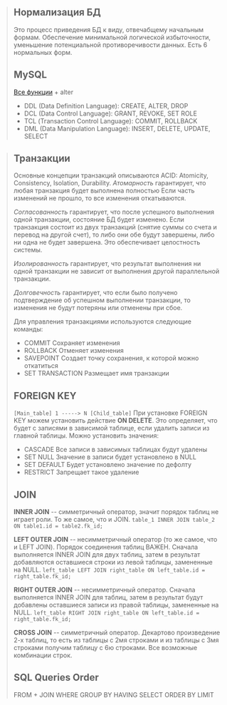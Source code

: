 >## Нормализация БД
>Это процесс приведения БД к виду, отвечабщему начальным формам. Обеспечение минимальной логической избыточности, уменьшение потенциальной противоречивости данных. Есть 6 нормальных форм. 
>## MySQL
>[Все функции](https://tproger.ru/translations/sql-recap/) + alter 
> - DDL (Data Definition Language): CREATE, ALTER, DROP
> - DCL (Data Control Language): GRANT, REVOKE, SET ROLE
> - TCL (Тгаnsасtiоn Соntrol Language): COMMIT, ROLLBACK
> - DML (Data Manipulation Language): INSERT, DELETE, UPDATE, SELECT

>## Транзакции
>Основные концепции транзакций описываются ACID: Atomicity, Consistency, Isolation, Durability.
>*Атомарность* гарантирует, что любая транзакция будет выполнена полностью Если часть изменений не прошло, то все изменения откатываются.
>
>*Согласованность* гарантирует, что после успешного выполнения одной транзакции, состояние БД будет изменено. Если транзакция состоит из двух транзакций (снятие суммы со счета и перевод на другой счет), то либо они обе будут завершены, либо ни одна не будет завершена. Это обеспечивает целостность системы.
>
>*Изолированность* гарантирует, что результат выполнения ни одной транзакции не зависит от выполнения другой параллельной транзакции.
>
>*Долговечность* гарантирует, что если было получено подтверждение об успешном выполнении транзакции, то изменения не будут потеряны или отменены при сбое.
>
>Для управления транзакциями используются следующие команды:
> - COMMIT
>Сохраняет изменения
> - ROLLBACK
>Отменяет изменения
> - SAVEPOINT
>Создает точку сохранения, к которой можно откатиться
> - SET TRANSACTION
>Размещает имя транзакции
>## FOREIGN KEY
>``[Main_table] 1 -----> N [Child_table]``
>При установке FOREIGN KEY можем установить действие **ON DELETE**. Это определяет, что будет с записями в зависимой таблице, если удалить записи из главной таблицы. Можно установить значения:
> - CASCADE
>Все записи в зависимых таблицах будут удалены 
> - SET NULL
>Значение в записи будет установлено в NULL
> - SET DEFAULT
>Будет установлено значение по дефолту
> - RESTRICT
>Запрещает такое удаление
>## JOIN
>**INNER JOIN** -- симметричный оператор, значит порядок таблиц не играет роли. То же самое, что и JOIN.
>``table_1 INNER JOIN table_2 ON table1.id = table2.fk_id;``
>
>**LEFT OUTER JOIN** -- несимметричный оператор (то же самое, что и LEFT JOIN). Порядок соединения таблиц ВАЖЕН. Сначала выполняется INNER JOIN для двух таблиц, затем в результат добавляются оставшиеся строки из левой таблицы, замененные на NULL.
>``left_table LEFT JOIN right_table ON left_table.id = right_table.fk_id;``
>
>**RIGHT OUTER JOIN** -- несимметричный оператор. Сначала выполняется INNER JOIN для таблиц, затем в результат будут добавлены оставшиеся записи из правой таблицы, замененные на NULL.
>``left_table RIGHT JOIN right_table ON left_table.id = right_table.fk_id;``
>
>**CROSS JOIN** -- симметричный оператор. Декартово произведение 2-х таблиц, то есть из таблицы с 2мя строками и из таблицы с 3мя строками получим таблицу с 6ю строками. Все возможные комбинации строк.
>## SQL Queries Order
>FROM + JOIN
>WHERE
>GROUP BY
>HAVING
>SELECT
>ORDER BY
>LIMIT
<!--stackedit_data:
eyJoaXN0b3J5IjpbMTc3MzkzNzIzMSwxNDM5ODQ5NTkzLDc5MD
I5NDI0M119
-->